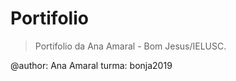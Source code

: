 # Portifolio

> Portifolio da Ana Amaral - Bom Jesus/IELUSC.

@author: Ana Amaral
turma: bonja2019

